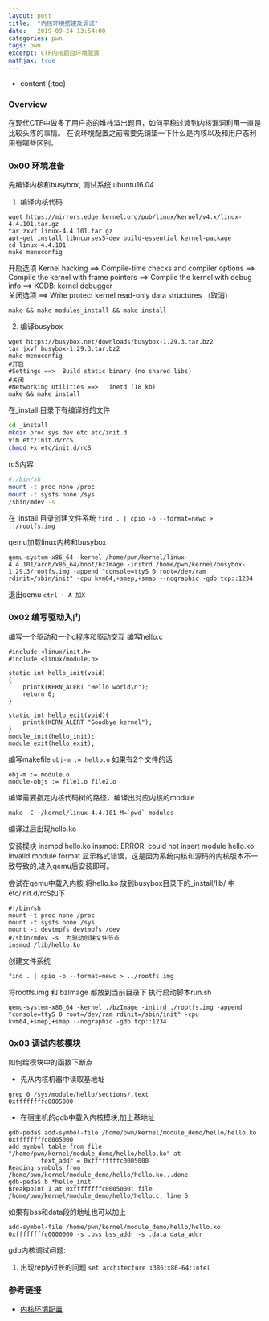 ```yaml
---
layout: post
title:  "内核环境搭建及调试"
date:   2019-09-24 13:54:00
categories: pwn
tags: pwn
excerpt: CTF内核题目环境配置
mathjax: true
---
```


* content
{:toc}

### Overview 
在现代CTF中做多了用户态的堆栈溢出题目，如何平稳过渡到内核漏洞利用一直是比较头疼的事情。
在说环境配置之前需要先铺垫一下什么是内核以及和用户态利用有哪些区别。


### 0x00 环境准备
先编译内核和busybox, 测试系统 ubuntu16.04

1. 编译内核代码

```
wget https://mirrors.edge.kernel.org/pub/linux/kernel/v4.x/linux-4.4.101.tar.gz
tar zxvf linux-4.4.101.tar.gz
apt-get install libncurses5-dev build-essential kernel-package
cd linux-4.4.101
make menuconfig
```

开启选项
Kernel hacking  ==>  Compile-time checks and compiler options  ==> Compile the kernel with frame pointers
                                                               ==>  Compile the kernel with debug info
                ==>  KGDB: kernel debugger  
关闭选项
                ==>  Write protect kernel read-only data structures （取消）

`make && make modules_install && make install`

2. 编译busybox

```
wget https://busybox.net/downloads/busybox-1.29.3.tar.bz2
tar jxvf busybox-1.29.3.tar.bz2
make menuconfig
#开启
#Settings ==>  Build static binary (no shared libs)
#关闭
#Networking Utilities ==>   inetd (18 kb)
make && make install
```
在_install  目录下有编译好的文件

```sh
cd _install
mkdir proc sys dev etc etc/init.d
vim etc/init.d/rcS
chmod +x etc/init.d/rcS
```

rcS内容
```sh
#!/bin/sh
mount -t proc none /proc
mount -t sysfs none /sys
/sbin/mdev -s
```
在_install 目录创建文件系统 `find . | cpio -o --format=newc > ../rootfs.img`

qemu加载linux内核和busybox
```
qemu-system-x86_64 -kernel /home/pwn/kernel/linux-4.4.101/arch/x86_64/boot/bzImage -initrd /home/pwn/kernel/busybox-1.29.3/rootfs.img -append "console=ttyS 0 root=/dev/ram rdinit=/sbin/init" -cpu kvm64,+smep,+smap --nographic -gdb tcp::1234
```
退出qemu `ctrl + A 加X` 

### 0x02 编写驱动入门
编写一个驱动和一个c程序和驱动交互
编写hello.c

```
#include <linux/init.h>
#include <linux/module.h>

static int hello_init(void)
{
    printk(KERN_ALERT "Hello world\n");
    return 0;
}

static int hello_exit(void){
    printk(KERN_ALERT "Goodbye kernel");
}
module_init(hello_init);
module_exit(hello_exit);
```

编写makefile
`obj-m := hello.o`
如果有2个文件的话

```
obj-m := module.o
module-objs := file1.o file2.o
```

编译需要指定内核代码树的路径，编译出对应内核的module

```
make -C ~/kernel/linux-4.4.101 M=`pwd` modules
```

编译过后出现hello.ko

安装模块 insmod hello.ko 
insmod: ERROR: could not insert module hello.ko: Invalid module format
显示格式错误，这是因为系统内核和源码的内核版本不一致导致的,进入qemu后安装即可。

尝试在qemu中载入内核
将hello.ko 放到busybox目录下的_install/lib/ 中
etc/init.d/rcS如下

```
#!/bin/sh
mount -t proc none /proc
mount -t sysfs none /sys
mount -t devtmpfs devtmpfs /dev
#/sbin/mdev -s  为驱动创建文件节点 
insmod /lib/hello.ko
```

创建文件系统

`find . | cpio -o --format=newc > ../rootfs.img`

将rootfs.img 和 bzImage 都放到当前目录下
执行启动脚本run.sh

```
qemu-system-x86_64 -kernel ./bzImage -initrd ./rootfs.img -append "console=ttyS 0 root=/dev/ram rdinit=/sbin/init" -cpu kvm64,+smep,+smap --nographic -gdb tcp::1234
```

### 0x03 调试内核模块
如何给模块中的函数下断点 

* 先从内核机器中读取基地址

```
grep 0 /sys/module/hello/sections/.text 
0xffffffffc0005000
```

* 在宿主机的gdb中载入内核模块,加上基地址

```
gdb-peda$ add-symbol-file /home/pwn/kernel/module_demo/hello/hello.ko 0xffffffffc0005000
add symbol table from file "/home/pwn/kernel/module_demo/hello/hello.ko" at
        .text_addr = 0xffffffffc0005000
Reading symbols from /home/pwn/kernel/module_demo/hello/hello.ko...done.
gdb-peda$ b *hello_init
Breakpoint 1 at 0xffffffffc0005000: file /home/pwn/kernel/module_demo/hello/hello.c, line 5.
```

如果有bss和data段的地址也可以加上

```
add-symbol-file /home/pwn/kernel/module_demo/hello/hello.ko 0xffffffffc0000000 -s .bss bss_addr -s .data data_addr 
```

gdb内核调试问题:

1. 出现reply过长的问题
`set architecture i386:x86-64:intel`

### 参考链接
* [内核环境配置](https://xz.aliyun.com/t/2024)

